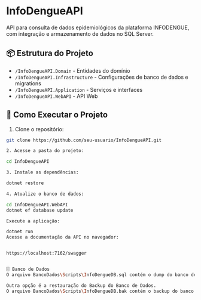 # InfoDengueAPI

API para consulta de dados epidemiológicos da plataforma INFODENGUE, com integração e armazenamento de dados no SQL Server.

## 📦 Estrutura do Projeto
- `/InfoDengueAPI.Domain` - Entidades do domínio
- `/InfoDengueAPI.Infrastructure` - Configurações de banco de dados e migrations
- `/InfoDengueAPI.Application` - Serviços e interfaces
- `/InfoDengueAPI.WebAPI` - API Web

## 🚀 Como Executar o Projeto

1. Clone o repositório:
```bash
git clone https://github.com/seu-usuario/InfoDengueAPI.git

2. Acesse a pasta do projeto:

cd InfoDengueAPI

3. Instale as dependências:

dotnet restore

4. Atualize o banco de dados:

cd InfoDengueAPI.WebAPI
dotnet ef database update

Execute a aplicação:

dotnet run
Acesse a documentação da API no navegador:


https://localhost:7162/swagger


🗄️ Banco de Dados
O arquivo BancoDados\Scripts\InfoDengueDB.sql contém o dump do banco de dados SQL Server utilizado no projeto.

Outra opção é a restauração do Backup do Banco de Dados.
O arquivo BancoDados\Scripts\InfoDengueDB.bak contém o backup do banco de dados para ser utilizado para o dump do banco de dados SQL Server utilizado no projeto.

